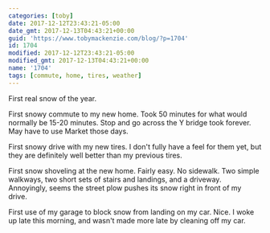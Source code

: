 ```yaml
---
categories: [toby]
date: 2017-12-12T23:43:21-05:00
date_gmt: 2017-12-13T04:43:21+00:00
guid: 'https://www.tobymackenzie.com/blog/?p=1704'
id: 1704
modified: 2017-12-12T23:43:21-05:00
modified_gmt: 2017-12-13T04:43:21+00:00
name: '1704'
tags: [commute, home, tires, weather]
---
```


First real snow of the year.<!--more-->

First snowy commute to my new home.  Took 50 minutes for what would normally be 15-20 minutes.  Stop and go across the Y bridge took forever.  May have to use Market those days.

First snowy drive with my new tires.  I don't fully have a feel for them yet, but they are definitely well better than my previous tires.

First snow shoveling at the new home.  Fairly easy.  No sidewalk.  Two simple walkways, two short sets of stairs and landings, and a driveway.  Annoyingly, seems the street plow pushes its snow right in front of my drive.

First use of my garage to block snow from landing on my car.  Nice.  I woke up late this morning, and wasn't made more late by cleaning off my car.
